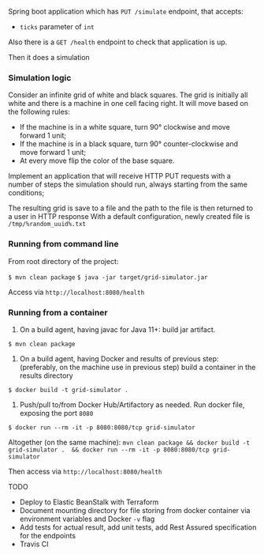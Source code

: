 Spring boot application which has
`PUT /simulate` endpoint, that accepts:
- `ticks` parameter of `int`

Also there is a `GET /health` endpoint to check that application is up.

Then it does a simulation

### Simulation logic

Consider an infinite grid of white and black squares. 
The grid is initially all white and there is a machine in one cell facing right. 
It will move based on the following rules:
- If the machine is in a white square, turn 90° clockwise and move forward 1 unit;
- If the machine is in a black square, turn 90° counter-clockwise and move forward 1 unit;
- At every move flip the color of the base square.

Implement an application that will receive HTTP PUT requests 
with a number of steps the simulation should run, always starting from the same conditions;

The resulting grid is save to a file and 
the path to the file is then returned to a user in HTTP response
With a default configuration, newly created file is `/tmp/%random_uuid%.txt`

### Running from command line

From root directory of the project:

`$ mvn clean package`
`$ java -jar target/grid-simulator.jar`

Access via `http://localhost:8080/health`

### Running from a container

1. On a build agent, having javac for Java 11+: build jar artifact. 

`$ mvn clean package`

1. On a build agent, having Docker and results of previous step: (preferably, on the machine use in previous step) 
build a container in the results directory 

`$ docker build -t grid-simulator . `

1. Push/pull to/from Docker Hub/Artifactory as needed.
Run docker file, exposing the port `8080`

`$ docker run --rm -it -p 8080:8080/tcp grid-simulator`

Altogether (on the same machine):
`mvn clean package && docker build -t grid-simulator .  && docker run --rm -it -p 8080:8080/tcp grid-simulator`

Then access via `http://localhost:8080/health`

TODO
- Deploy to Elastic BeanStalk with Terraform
- Document mounting directory for file storing from docker container via
environment variables and Docker `-v` flag 
- Add tests for actual result, add unit tests, add Rest Assured specification for the endpoints
- Travis CI



